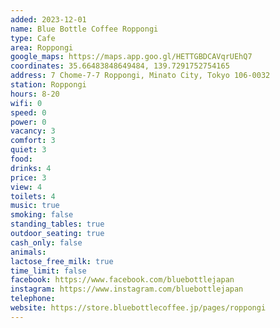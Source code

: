 ```yaml
---
added: 2023-12-01
name: Blue Bottle Coffee Roppongi
type: Cafe
area: Roppongi
google_maps: https://maps.app.goo.gl/HETTGBDCAVqrUEhQ7
coordinates: 35.66483848649484, 139.7291752754165
address: 7 Chome-7-7 Roppongi, Minato City, Tokyo 106-0032
station: Roppongi
hours: 8-20
wifi: 0
speed: 0
power: 0
vacancy: 3
comfort: 3
quiet: 3
food: 
drinks: 4
price: 3
view: 4
toilets: 4
music: true
smoking: false
standing_tables: true
outdoor_seating: true
cash_only: false
animals: 
lactose_free_milk: true
time_limit: false
facebook: https://www.facebook.com/bluebottlejapan
instagram: https://www.instagram.com/bluebottlejapan 
telephone: 
website: https://store.bluebottlecoffee.jp/pages/roppongi
---
```

